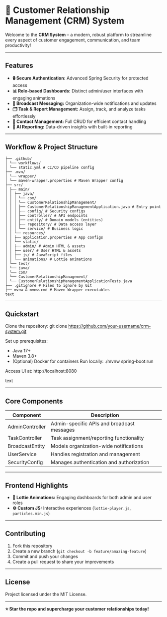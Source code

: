 # 🚀 Customer Relationship Management (CRM) System

Welcome to the **CRM System** – a modern, robust platform to streamline every aspect of customer engagement, communication, and team productivity!

---

## Features

- **🔒 Secure Authentication:** Advanced Spring Security for protected access  
- **📊 Role-based Dashboards:** Distinct admin/user interfaces with engaging animations  
- **📣 Broadcast Messaging:** Organization-wide notifications and updates  
- **🗂️ Task & Report Management:** Assign, track, and analyze tasks effortlessly  
- **📇 Contact Management:** Full CRUD for efficient contact handling  
- **🤖 AI Reporting:** Data-driven insights with built-in reporting  

---

## Workflow & Project Structure
```
├── .github/
│ └── workflows/
│ └── static.yml # CI/CD pipeline config
├── .mvn/
│ └── wrapper/
│ └── maven-wrapper.properties # Maven Wrapper config
├── src/
│ ├── main/
│ │ ├── java/
│ │ │ └── com/
│ │ │ └── CustomerRelationshipManagement/
│ │ │ ├── CustomerRelationshipManagementApplication.java # Entry point
│ │ │ ├── config/ # Security configs
│ │ │ ├── controller/ # API endpoints
│ │ │ ├── entity/ # Domain models (entities)
│ │ │ ├── repository/ # Data access layer
│ │ │ └── service/ # Business logic
│ │ └── resources/
│ │ ├── application.properties # App configs
│ │ └── static/
│ │ ├── admin/ # Admin HTML & assets
│ │ ├── user/ # User HTML & assets
│ │ ├── js/ # JavaScript files
│ │ └── animations/ # Lottie animations
│ └── test/
│ └── java/
│ └── com/
│ └── CustomerRelationshipManagement/
│ └── CustomerRelationshipManagementApplicationTests.java
├── .gitignore # Files to ignore by Git
├── mvnw & mvnw.cmd # Maven Wrapper executables
text
```
---

## Quickstart

Clone the repository:
git clone https://github.com/your-username/crm-system.git

Set up prerequisites:
- Java 17+
- Maven 3.8+
- (Optional) Docker for containers
Run locally:
./mvnw spring-boot:run

Access UI at:
http://localhost:8080

text

---

## Core Components

| Component         | Description                                |
|-------------------|--------------------------------------------|
| AdminController    | Admin-specific APIs and broadcast messages |
| TaskController     | Task assignment/reporting functionality    |
| BroadcastEntity    | Models organization-wide notifications     |
| UserService       | Handles registration and management         |
| SecurityConfig    | Manages authentication and authorization    |

---

## Frontend Highlights

- **🎥 Lottie Animations:** Engaging dashboards for both admin and user roles  
- **⚙️ Custom JS:** Interactive experiences (`lottie-player.js`, `particles.min.js`)  

---

## Contributing

1. Fork this repository  
2. Create a new branch (`git checkout -b feature/amazing-feature`)  
3. Commit and push your changes  
4. Create a pull request to share your improvements  

---

## License

Project licensed under the MIT License.

---

**⭐ Star the repo and supercharge your customer relationships today!**

